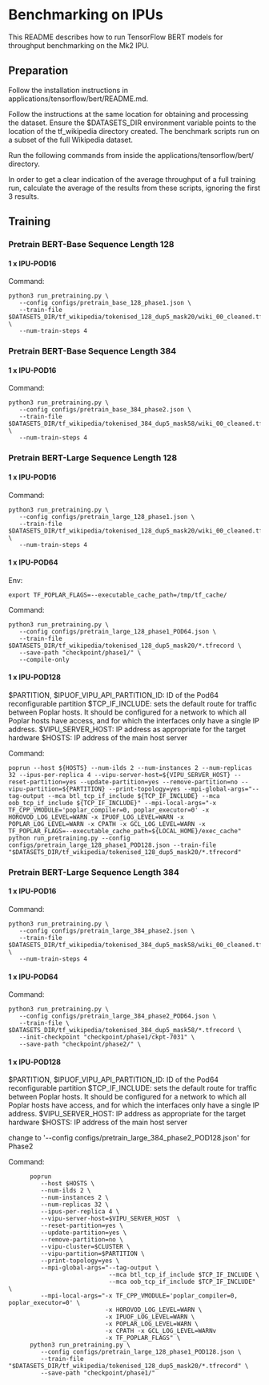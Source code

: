 # Benchmarking on IPUs

This README describes how to run TensorFlow BERT models for throughput benchmarking on the Mk2 IPU.

## Preparation

Follow the installation instructions in applications/tensorflow/bert/README.md.

Follow the instructions at the same location for obtaining and processing the dataset. Ensure the $DATASETS_DIR environment variable points to the location of the tf_wikipedia directory created. The benchmark scripts run on a subset of the full Wikipedia dataset. 

Run the following commands from inside the applications/tensorflow/bert/ directory.

In order to get a clear indication of the average throughput of a full training run, calculate the average of the results from these scripts, ignoring the first 3 results.

## Training

### Pretrain BERT-Base Sequence Length 128

#### 1 x IPU-POD16

Command:
```console
python3 run_pretraining.py \
   --config configs/pretrain_base_128_phase1.json \
   --train-file $DATASETS_DIR/tf_wikipedia/tokenised_128_dup5_mask20/wiki_00_cleaned.tfrecord \
   --num-train-steps 4
```

### Pretrain BERT-Base Sequence Length 384

#### 1 x IPU-POD16

Command:
```console
python3 run_pretraining.py \
   --config configs/pretrain_base_384_phase2.json \
   --train-file $DATASETS_DIR/tf_wikipedia/tokenised_384_dup5_mask58/wiki_00_cleaned.tfrecord \
   --num-train-steps 4
```

### Pretrain BERT-Large Sequence Length 128

#### 1 x IPU-POD16

Command:
```console
python3 run_pretraining.py \
   --config configs/pretrain_large_128_phase1.json \
   --train-file $DATASETS_DIR/tf_wikipedia/tokenised_128_dup5_mask20/wiki_00_cleaned.tfrecord \
   --num-train-steps 4
```

#### 1 x IPU-POD64

Env:
```console
export TF_POPLAR_FLAGS=--executable_cache_path=/tmp/tf_cache/
```

Command:
```console
python3 run_pretraining.py \
   --config configs/pretrain_large_128_phase1_POD64.json \
   --train-file $DATASETS_DIR/tf_wikipedia/tokenised_128_dup5_mask20/*.tfrecord \
   --save-path "checkpoint/phase1/" \
   --compile-only
```

#### 1 x IPU-POD128

$PARTITION, $IPUOF_VIPU_API_PARTITION_ID: ID of the Pod64 reconfigurable partition
$TCP_IF_INCLUDE: sets the default route for traffic between Poplar hosts. It should be configured for a network to which all Poplar hosts have access, and for which the interfaces only have a single IP address.
$VIPU_SERVER_HOST: IP address as appropriate for the target hardware 
$HOSTS: IP address of the main host server


Command:
```console
poprun --host ${HOSTS} --num-ilds 2 --num-instances 2 --num-replicas 32 --ipus-per-replica 4 --vipu-server-host=${VIPU_SERVER_HOST} --reset-partition=yes --update-partition=yes --remove-partition=no --vipu-partition=${PARTITION} --print-topology=yes --mpi-global-args="--tag-output --mca btl_tcp_if_include ${TCP_IF_INCLUDE} --mca oob_tcp_if_include ${TCP_IF_INCLUDE}" --mpi-local-args="-x TF_CPP_VMODULE='poplar_compiler=0, poplar_executor=0' -x HOROVOD_LOG_LEVEL=WARN -x IPUOF_LOG_LEVEL=WARN -x POPLAR_LOG_LEVEL=WARN -x CPATH -x GCL_LOG_LEVEL=WARN -x TF_POPLAR_FLAGS=--executable_cache_path=${LOCAL_HOME}/exec_cache" python run_pretraining.py --config configs/pretrain_large_128_phase1_POD128.json --train-file "$DATASETS_DIR/tf_wikipedia/tokenised_128_dup5_mask20/*.tfrecord" 
```


### Pretrain BERT-Large Sequence Length 384

#### 1 x IPU-POD16

Command:
```console
python3 run_pretraining.py \
   --config configs/pretrain_large_384_phase2.json \
   --train-file $DATASETS_DIR/tf_wikipedia/tokenised_384_dup5_mask58/wiki_00_cleaned.tfrecord \
   --num-train-steps 4
```

#### 1 x IPU-POD64

Command:

```console
python3 run_pretraining.py \
   --config configs/pretrain_large_384_phase2_POD64.json \
   --train-file \
$DATASETS_DIR/tf_wikipedia/tokenised_384_dup5_mask58/*.tfrecord \
   --init-checkpoint "checkpoint/phase1/ckpt-7031" \
   --save-path "checkpoint/phase2/" \
```

#### 1 x IPU-POD128

$PARTITION, $IPUOF_VIPU_API_PARTITION_ID: ID of the Pod64 reconfigurable partition
$TCP_IF_INCLUDE: sets the default route for traffic between Poplar hosts. It should be configured for a network to which all Poplar hosts have access, and for which the interfaces only have a single IP address.
$VIPU_SERVER_HOST: IP address as appropriate for the target hardware 
$HOSTS: IP address of the main host server

change to '--config configs/pretrain_large_384_phase2_POD128.json' for Phase2

Command:
```console
      poprun
         --host $HOSTS \
         --num-ilds 2 \
         --num-instances 2 \
         --num-replicas 32 \
         --ipus-per-replica 4 \
         --vipu-server-host=$VIPU_SERVER_HOST  \
         --reset-partition=yes \
         --update-partition=yes \
         --remove-partition=no \
         --vipu-cluster=$CLUSTER \          
         --vipu-partition=$PARTITION \
         --print-topology=yes \
         --mpi-global-args="--tag-output \
                            --mca btl_tcp_if_include $TCP_IF_INCLUDE \
                            --mca oob_tcp_if_include $TCP_IF_INCLUDE" \
         --mpi-local-args="-x TF_CPP_VMODULE='poplar_compiler=0, poplar_executor=0' \
                           -x HOROVOD_LOG_LEVEL=WARN \
                           -x IPUOF_LOG_LEVEL=WARN \
                           -x POPLAR_LOG_LEVEL=WARN \
                           -x CPATH -x GCL_LOG_LEVEL=WARNv
                           -x TF_POPLAR_FLAGS" \
      python3 run_pretraining.py \
         --config configs/pretrain_large_128_phase1_POD128.json \
         --train-file "$DATASETS_DIR/tf_wikipedia/tokenised_128_dup5_mask20/*.tfrecord" \
         --save-path "checkpoint/phase1/"
```


